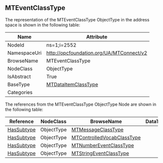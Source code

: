 <!-- objecttype -->
## MTEventClassType
  
<!-- end of text -->
The representation of the MTEventClassType ObjectType in the address space is shown in the following table:  

|Name|Attribute|
|---|---|
|NodeId|ns=1;i=2552|
|NamespaceUri|http://opcfoundation.org/UA/MTConnect/v2|
|BrowseName|MTEventClassType|
|NodeClass|ObjectType|
|IsAbstract|True|
|BaseType|[MTDataItemClassType](../../ObjectTypes/MTDataItemClassType/readme.md)|
|Categories||

The references from the MTEventClassType ObjectType Node are shown in the following table:  

|Reference|NodeClass|BrowseName|DataType|TypeDefinition|ModellingRule|
|---|---|---|---|---|---|
|[HasSubtype](../../../Core/Part3/ReferenceTypes/HasSubtype/readme.md)|ObjectType|[MTMessageClassType](#MTMessageClassType)||||
|[HasSubtype](../../../Core/Part3/ReferenceTypes/HasSubtype/readme.md)|ObjectType|[MTControlledVocabClassType](#MTControlledVocabClassType)||||
|[HasSubtype](../../../Core/Part3/ReferenceTypes/HasSubtype/readme.md)|ObjectType|[MTNumberEventClassType](#MTNumberEventClassType)||||
|[HasSubtype](../../../Core/Part3/ReferenceTypes/HasSubtype/readme.md)|ObjectType|[MTStringEventClassType](#MTStringEventClassType)||||


